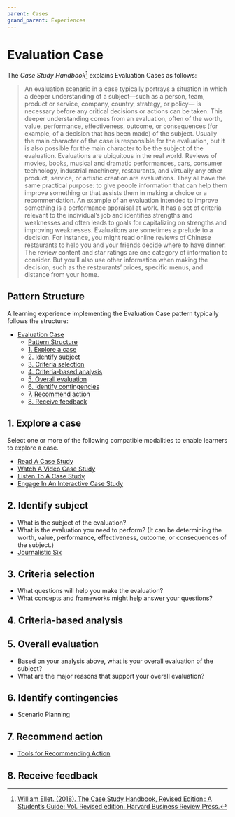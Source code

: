 ```yaml
---
parent: Cases
grand_parent: Experiences
---
```


# Evaluation Case

The _Case Study Handbook_[^1] explains Evaluation Cases as follows:

> An evaluation scenario in a case typically portrays a situation in which a deeper understanding of a subject—such as a person, team, product or service, company, country, strategy, or policy— is necessary before any critical decisions or actions can be taken. This deeper understanding comes from an evaluation, often of the worth, value, performance, effectiveness, outcome, or consequences (for example, of a decision that has been made) of the subject. Usually the main character of the case is responsible for the evaluation, but it is also possible for the main character to be the subject of the evaluation.
> Evaluations are ubiquitous in the real world. Reviews of movies, books, musical and dramatic performances, cars, consumer technology, industrial machinery, restaurants, and virtually any other product, service, or artistic creation are evaluations. They all have the same practical purpose: to give people information that can help them improve something or that assists them in making a choice or a recommendation.
> An example of an evaluation intended to improve something is a performance appraisal at work. It has a set of criteria relevant to the individual’s job and identifies strengths and weaknesses and often leads to goals for capitalizing on strengths and improving weaknesses.
> Evaluations are sometimes a prelude to a decision. For instance, you might read online reviews of Chinese restaurants to help you and your friends decide where to have dinner. The review content and star ratings are one category of information to consider. But you’ll also use other information when making the decision, such as the restaurants’ prices, specific menus, and distance from your home.

## Pattern Structure

A learning experience implementing the Evaluation Case pattern typically follows the structure:

- [Evaluation Case](#evaluation-case)
  - [Pattern Structure](#pattern-structure)
  - [1. Explore a case](#1-explore-a-case)
  - [2. Identify subject](#2-identify-subject)
  - [3. Criteria selection](#3-criteria-selection)
  - [4. Criteria-based analysis](#4-criteria-based-analysis)
  - [5. Overall evaluation](#5-overall-evaluation)
  - [6. Identify contingencies](#6-identify-contingencies)
  - [7. Recommend action](#7-recommend-action)
  - [8. Receive feedback](#8-receive-feedback)

## 1. Explore a case

Select one or more of the following compatible modalities to enable learners to explore a case.

- [Read A Case Study]()
- [Watch A Video Case Study]()
- [Listen To A Case Study]()
- [Engage In An Interactive Case Study]()

## 2. Identify subject

- What is the subject of the evaluation?
- What is the evaluation you need to perform? (It can be determining the worth, value, performance, effectiveness, outcome, or consequences of the subject.)
- [Journalistic Six](https://www.sessionlab.com/methods/the-journalistic-six)

## 3. Criteria selection

- What questions will help you make the evaluation?
- What concepts and frameworks might help answer your questions?

## 4. Criteria-based analysis

## 5. Overall evaluation

- Based on your analysis above, what is your overall evaluation of the subject?
- What are the major reasons that support your overall evaluation?

## 6. Identify contingencies

- Scenario Planning

## 7. Recommend action

- [Tools for Recommending Action](./recommend-action/README.md)

## 8. Receive feedback

[^1]: [William Ellet. (2018). The Case Study Handbook, Revised Edition : A Student’s Guide: Vol. Revised edition. Harvard Business Review Press.](https://search.ebscohost.com/login.aspx?direct=true&db=nlebk&AN=1797860&site=eds-live&scope=site&authtype=sso&custid=ns017578)
